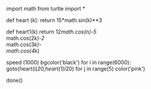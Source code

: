 import math
from turtle import *

def heart (k):
    return 15*math.sin(k)**3

def heart1(k)
    return 12*math.cos(n)-5*\
        math.cos(2*k)-2*\
        math.cos(3*k)-\
        math.cos(4*k)

speed (1000)
bgcolor('black')
for i in range(6000):
    goto(heart(i)*20,heart(1)i*20)
    for j in range(5)
        color('pink')

done()
